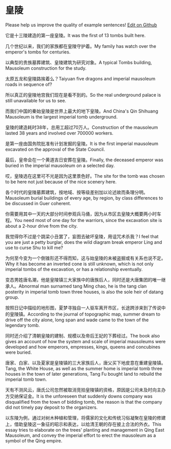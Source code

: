 # 皇陵

Please help us improve the quality of example sentences! [Edit on Github](https://github.com/jiyushe/jiyu-example-sentence-source/blob/main/chinese/huangling.md)

<p><span class="chinese">它是十三陵建造的第一座皇陵。</span><span class="english">It was the first of 13 tombs built here.</span></p>

<p><span class="chinese">几个世纪以来，我们的家族都在皇陵守护着。</span><span class="english">My family has watch over the emperor's tombs for centuries.</span></p>

<p><span class="chinese">以典型的贵族墓葬建筑、皇陵建筑为研究对象。</span><span class="english">A typical Tombs building, Mausoleum construction for the study.</span></p>

<p><span class="chinese">太原五龙和皇陵路挨着么？</span><span class="english">Taiyuan five dragons and imperial mausoleum roads in sequence of?</span></p>

<p><span class="chinese">所以真正的皇陵地宫我们现在是看不到的。</span><span class="english">So the real underground palace is still unavailable for us to see.</span></p>

<p><span class="chinese">而我们中国的秦始皇陵是世界上最大的地下皇陵。</span><span class="english">And China's Qin Shihuang Mausoleum is the largest imperial tomb underground.</span></p>

<p><span class="chinese">皇陵的建造耗时38年，总用工超过70万人。</span><span class="english">Construction of the mausoleum lasted 38 years and involved over 700000 workers.</span></p>

<p><span class="chinese">是第一座由国务院批准有计划发掘的皇陵。</span><span class="english">It is the first imperial mausoleum excavated on the approval of the State Council.</span></p>

<p><span class="chinese">最后，皇帝会在一个黄道吉日安葬在皇陵。</span><span class="english">Finally, the deceased emperor was buried in the imperial mausoleum on a selected day.</span></p>

<p><span class="chinese">哎，皇陵选在这里可不光是因为这里景色好。</span><span class="english">The site for the tomb was chosen to be here not just because of the nice scenery here.</span></p>

<p><span class="chinese">各个时代的皇陵墓葬建筑，按地域、按等级差别加以论述故而条理分明。</span><span class="english">Mausoleum burial buildings of every age, by region, by class differences to be discussed in Guer coherent.</span></p>

<p><span class="chinese">你需要用其中一天的大部分时间参观兵马俑，因为从市区去皇陵大概要两小时车程。</span><span class="english">You need most of one day for the warriors, since the excavation site is about a 2-hour drive from the city.</span></p>

<p><span class="chinese">我觉得你不过是个跳梁小丑罢了，妄图去破坏皇陵，用诅咒术杀我？</span><span class="english">I feel that you are just a petty burglar, does the wild diagram break emperor Ling and use to curse Shu to kill me?</span></p>

<p><span class="chinese">为何至今变为一个倒锥形还不得而知，这与始皇陵的未被盗掘或有关系也说不定。</span><span class="english">Why it has become an inverted cone is still unknown, which is not only imperial tombs of the excavation, or has a relationship eventually.</span></p>

<p><span class="chinese">变态男姓唐名潮，他是皇陵镇三大家族中的唐族后人，同时还是大唐集团的唯一继承人。</span><span class="english">Abnormal man surnamed tang Ming chao, he is the tang clan posterity in imperial tomb town three houses, is also the sole heir of datang group.</span></p>

<p><span class="chinese">按照日记中描绘的地形图，夏梦寻独自一人驱车离开市区，长途跨涉来到了传说中的皇陵镇。</span><span class="english">According to the journal of topographic map, summer dream to drive off the city alone, long span and wade came to the town of the legendary tomb.</span></p>

<p><span class="chinese">同时还介绍了清朝皇陵的建制、规模以及帝后王妃的下葬经过。</span><span class="english">The book also gives an account of how the system and scale of imperial mausoleums were developed and how emperors, empresses, kings, queens and concubines were buried.</span></p>

<p><span class="chinese">唐家、白家、以及夏家是皇陵镇的三大家族后人，唐父买下地皮意在重建皇陵镇。</span><span class="english">Tang, the White House, as well as the summer home is imperial tomb three houses in the town of later generations, Tang Fu bought land to rebuild the imperial tomb town.</span></p>

<p><span class="chinese">天有不测风云，唐氏公司忽然被取消竞拍皇陵镇的资格，原因是公司未及时向主办方交纳保证金。</span><span class="english">It is the unforeseen that suddenly downs company was disqualified from the town of bidding tomb, the reason is that the company did not timely pay deposit to the organizers.</span></p>

<p><span class="chinese">以东陵为例，通过对树木种植和管理，将儒家的文化和传统习俗凝聚在皇陵的修建上，借助皇陵这一象征的昭示和表达，以给清王朝的存在披上合法的外衣。</span><span class="english">This essay tries to elaborate on the trees' planting and management in Qing East Mausoleum, and convey the imperial effort to erect the mausoleum as a symbol of the Qing empire.</span></p>

